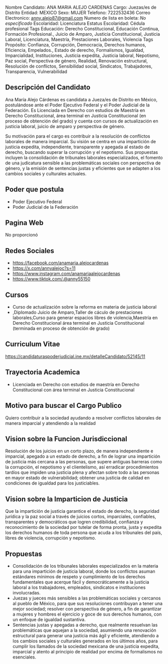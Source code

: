 Nombre Candidato: ANA MARIA ALEJO CARDENAS
Cargo: Juezas/es de Distrito
Entidad: MEXICO
Sexo: MUJER
Telefono: 7222532436
Correo Electronico: anny.alejo87@gmail.com
Numero de lista en boleta: *No especificado*
Escolaridad: Licenciatura
Estatus Escolaridad: Cédula profesional
Tags Educación: Derecho Constitucional, Educación Continua, Formación Profesional., Juicio de Amparo, Justicia Constitucional, Justicia Laboral, Licenciatura, Maestría, Prestaciones Laborales, Violencia
Tags Propósito: Confianza, Corrupción, Democracia, Derechos humanos, Eficiencia, Empelados., Estado de derecho, Formalismos, Igualdad, Imparcialidad, Instituciones, Justicia expedita, Justicia laboral, Nepotismo, Paz social, Perspectiva de género, Realidad, Renovación estructural, Resolución de conflictos, Sensibilidad social, Sindicatos, Trabajadores, Transparencia, Vulnerabilidad


## Descripción del Candidato 

Ana María Alejo Cárdenas es candidata a Jueza/es de Distrito en México, postulándose ante el Poder Ejecutivo Federal y el Poder Judicial de la Federación. Es Licenciada en Derecho con estudios de Maestría en Derecho Constitucional, área terminal en Justicia Constitucional (en proceso de obtención del grado) y cuenta con cursos de actualización en justicia laboral, juicio de amparo y perspectiva de género.

Su motivación para el cargo es contribuir a la resolución de conflictos laborales de manera imparcial. Su visión se centra en una impartición de justicia expedita, independiente, transparente y apegada al estado de derecho, buscando superar la corrupción y el nepotismo. Sus propuestas incluyen la consolidación de tribunales laborales especializados, el fomento de una judicatura sensible a las problemáticas sociales con perspectiva de género, y la emisión de sentencias justas y eficientes que se adapten a los cambios sociales y culturales actuales.


## Poder que postula

- Poder Ejecutivo Federal
- Poder Judicial de la Federación


## Pagina Web

No proporcionó


## Redes Sociales

- https://facebook.com/anamaria.alejocardenas
- https://x.com/annyalejoc?s=11
- https://www.instagram.com/anamariaalejocardenas
- https://www.tiktok.com/.@anny55150


## Cursos

- Curso de actualización sobre la reforma en materia de justicia laboral
- ,Diplomado Juicio de Amparo,Taller de cáculo de prestaciones laborales,Curso para generar espacios libres de violencia,Maestría en Derecho Constitucional área terminal en Justicia Constitucional (terminada en proceso de obtención de grado)


## Curriculum Vitae

https://candidaturaspoderjudicial.ine.mx/detalleCandidato/52145/11


## Trayectoria Academica

- Licenciada en Derecho con estudios de maestría en Derecho Constitucional con área terminal en Justicia Constitucional


## Motivo para buscar el Cargo Publico

Quiero contribuir a la sociedad ayudando a resolver conflictos laborales de manera imparcial y atendiendo a la realidad


## Vision sobre la Funcion Jurisdiccional

Resolución de los juicios en un corto plazo, de manera independiente e imparcial, apegado a un estado de derecho, a fin de lograr una impartición de justicia más cercana a las personas, que supere antiguas barreras como la corrupción, el nepotismo y el clientelismo, así erradicar procedimientos tardíos que impiden una justicia plena y afectan sobre todo a las personas en mayor estado de vulnerabilidad; obtener una justicia de calidad en condiciones de igualdad para los justiciables.


## Vision sobre la Imparticion de Justicia

Que la impartición de justicia garantice el estado de derecho, la seguridad jurídica y la paz social a través de juicios cortos, imparciales, confiables, transparentes y democráticos que logren credibilidad, confianza y reconocimiento de la sociedad por tutelar de forma pronta, justa y expedita los derechos humanos de toda persona que acuda a los tribunales del país, libres de violencia, corrupción y nepotismo.


## Propuestas

- Consolidación de los tribunales laborales especializados en la materia para una impartición de justicia laboral, donde los conflictos asuman estándares mínimos de respeto y cumplimiento de los derechos fundamentales que acerque fácil y democráticamente a la justicia laboral a los trabajadores, empleados, sindicatos e instituciones involucradas.
- Juezas y jueces más sensibles a las problemáticas sociales y cercanos al pueblo de México, para que sus resoluciones contribuyan a tener una mejor sociedad; resolver con perspectiva de género, a fin de garantizar a mujeres y hombres el ejercicio y goce de sus derechos humanos, con un enfoque de igualdad sustantiva.
- Sentencias justas y apegadas a derecho, que realmente resuelvan las problemáticas que aquejan a la sociedad, asumiendo una renovación estructural para generar una justicia más ágil y eficiente, atendiendo a los cambios sociales y culturales generados en los últimos años, para cumplir los llamados de la sociedad mexicana de una justicia expedita, imparcial y atento al principio de realidad por encima de formalismos no esenciales.

